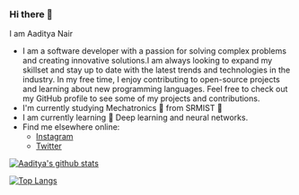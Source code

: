 
### Hi there 👋

I am Aaditya Nair
- I am a software developer with a passion for solving complex problems and creating innovative solutions.I am always looking to expand my skillset and stay up to date with the latest trends and technologies in the industry. In my free time, I enjoy contributing to open-source projects and learning about new programming languages. Feel free to check out my GitHub profile to see some of my projects and contributions.
- I'm currently studying Mechatronics :robot: from SRMIST :school:
- I am currently learning :scroll: Deep learning and neural networks.
- Find me elsewhere online:
  - [Instagram](https://www.instagram.com/aadityanair0/)
  - [Twitter](https://twitter.com/Aaditya_141918)

[![Aaditya's github stats](https://github-readme-stats.vercel.app/api?username=ad5454&count_private=true&show_icons=true&theme=radical&hide_rank=false)](https://github.com/adijams01/github-readme-stats)

[![Top Langs](https://github-readme-stats.vercel.app/api/top-langs/?username=ad5454)](https://github.com/anuraghazra/github-readme-stats)

